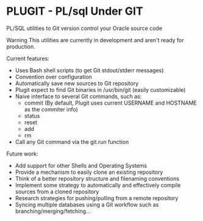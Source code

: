 # PLUGIT - PL/sql Under GIT
PL/SQL utilities to Git version control your Oracle source code

Warning
 This utilities are currently in development and aren't ready for production.

Current features:
 - Uses Bash shell scripts (to get Git stdout/stderr messages)
 - Convention over configuration
 - Automatically save new sources to Git repository
 - Plugit expect to find Git binaries in /usr/bin/git (easily customizable)
 - Naive interface to several Git commands, such as:
   - commit (By default, Plugit uses current USERNAME and HOSTNAME as the commiter info)
   - status
   - reset
   - add
   - rm
 - Call any Git command via the git.run function

Future work:
 - Add support for other Shells and Operating Systems
 - Provide a mechanism to easily clone an existing repository
 - Think of a better repository structure and filenaming conventions
 - Implement some strategy to automatically and effectively compile sources from a cloned repository
 - Research strategies for pushing/pulling from a remote repository
 - Syncing multiple databases using a Git workflow such as branching/merging/fetching...
